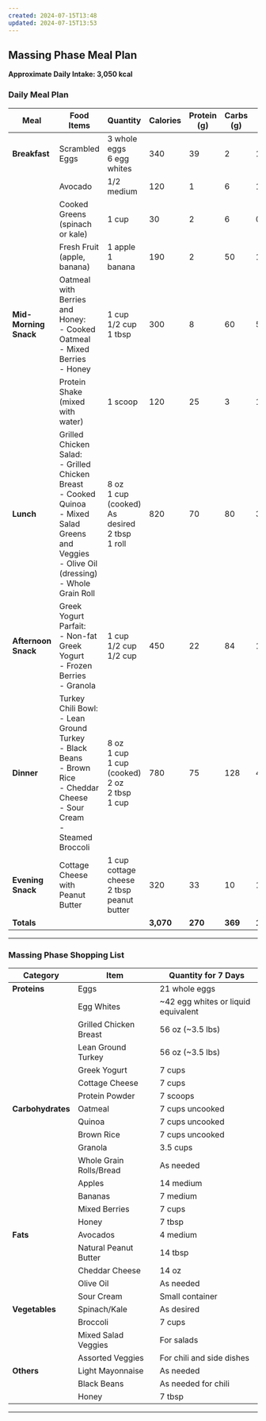 ```yaml
---
created: 2024-07-15T13:48
updated: 2024-07-15T13:53
---
```

## **Massing Phase Meal Plan**

**Approximate Daily Intake: 3,050 kcal**

### **Daily Meal Plan**

|**Meal**|**Food Items**|**Quantity**|**Calories**|**Protein (g)**|**Carbs (g)**|**Fat (g)**|
|---|---|---|---|---|---|---|
|**Breakfast**|Scrambled Eggs|3 whole eggs  <br>6 egg whites|340|39|2|17|
||Avocado|1/2 medium|120|1|6|11|
||Cooked Greens (spinach or kale)|1 cup|30|2|6|0|
||Fresh Fruit (apple, banana)|1 apple  <br>1 banana|190|2|50|1|
|**Mid-Morning Snack**|Oatmeal with Berries and Honey:  <br>- Cooked Oatmeal  <br>- Mixed Berries  <br>- Honey|1 cup  <br>1/2 cup  <br>1 tbsp|300|8|60|5|
||Protein Shake (mixed with water)|1 scoop|120|25|3|1|
|**Lunch**|Grilled Chicken Salad:  <br>- Grilled Chicken Breast  <br>- Cooked Quinoa  <br>- Mixed Salad Greens and Veggies  <br>- Olive Oil (dressing)  <br>- Whole Grain Roll|8 oz  <br>1 cup (cooked)  <br>As desired  <br>2 tbsp  <br>1 roll|820|70|80|30|
|**Afternoon Snack**|Greek Yogurt Parfait:  <br>- Non-fat Greek Yogurt  <br>- Frozen Berries  <br>- Granola|1 cup  <br>1/2 cup  <br>1/2 cup|450|22|84|10|
|**Dinner**|Turkey Chili Bowl:  <br>- Lean Ground Turkey  <br>- Black Beans  <br>- Brown Rice  <br>- Cheddar Cheese  <br>- Sour Cream  <br>- Steamed Broccoli|8 oz  <br>1 cup  <br>1 cup (cooked)  <br>2 oz  <br>2 tbsp  <br>1 cup|780|75|128|41|
|**Evening Snack**|Cottage Cheese with Peanut Butter|1 cup cottage cheese  <br>2 tbsp peanut butter|320|33|10|16|
|**Totals**|||**3,070**|**270**|**369**|**131**|

---

### **Massing Phase Shopping List**

|**Category**|**Item**|**Quantity for 7 Days**|
|---|---|---|
|**Proteins**|Eggs|21 whole eggs|
||Egg Whites|~42 egg whites or liquid equivalent|
||Grilled Chicken Breast|56 oz (~3.5 lbs)|
||Lean Ground Turkey|56 oz (~3.5 lbs)|
||Greek Yogurt|7 cups|
||Cottage Cheese|7 cups|
||Protein Powder|7 scoops|
|**Carbohydrates**|Oatmeal|7 cups uncooked|
||Quinoa|7 cups uncooked|
||Brown Rice|7 cups uncooked|
||Granola|3.5 cups|
||Whole Grain Rolls/Bread|As needed|
||Apples|14 medium|
||Bananas|7 medium|
||Mixed Berries|7 cups|
||Honey|7 tbsp|
|**Fats**|Avocados|4 medium|
||Natural Peanut Butter|14 tbsp|
||Cheddar Cheese|14 oz|
||Olive Oil|As needed|
||Sour Cream|Small container|
|**Vegetables**|Spinach/Kale|As desired|
||Broccoli|7 cups|
||Mixed Salad Veggies|For salads|
||Assorted Veggies|For chili and side dishes|
|**Others**|Light Mayonnaise|As needed|
||Black Beans|As needed for chili|
||Honey|7 tbsp|

---
